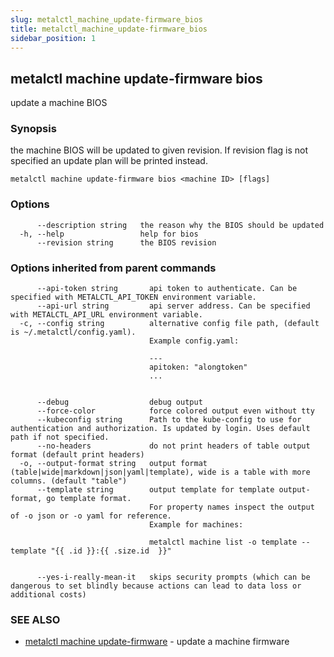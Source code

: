 ```yaml
---
slug: metalctl_machine_update-firmware_bios
title: metalctl_machine_update-firmware_bios
sidebar_position: 1
---
```


## metalctl machine update-firmware bios

update a machine BIOS

### Synopsis

the machine BIOS will be updated to given revision. If revision flag is not specified an update plan will be printed instead.

```
metalctl machine update-firmware bios <machine ID> [flags]
```

### Options

```
      --description string   the reason why the BIOS should be updated
  -h, --help                 help for bios
      --revision string      the BIOS revision
```

### Options inherited from parent commands

```
      --api-token string       api token to authenticate. Can be specified with METALCTL_API_TOKEN environment variable.
      --api-url string         api server address. Can be specified with METALCTL_API_URL environment variable.
  -c, --config string          alternative config file path, (default is ~/.metalctl/config.yaml).
                               Example config.yaml:
                               
                               ---
                               apitoken: "alongtoken"
                               ...
                               
                               
      --debug                  debug output
      --force-color            force colored output even without tty
      --kubeconfig string      Path to the kube-config to use for authentication and authorization. Is updated by login. Uses default path if not specified.
      --no-headers             do not print headers of table output format (default print headers)
  -o, --output-format string   output format (table|wide|markdown|json|yaml|template), wide is a table with more columns. (default "table")
      --template string        output template for template output-format, go template format.
                               For property names inspect the output of -o json or -o yaml for reference.
                               Example for machines:
                               
                               metalctl machine list -o template --template "{{ .id }}:{{ .size.id  }}"
                               
                               
      --yes-i-really-mean-it   skips security prompts (which can be dangerous to set blindly because actions can lead to data loss or additional costs)
```

### SEE ALSO

* [metalctl machine update-firmware](metalctl_machine_update-firmware.md)	 - update a machine firmware

